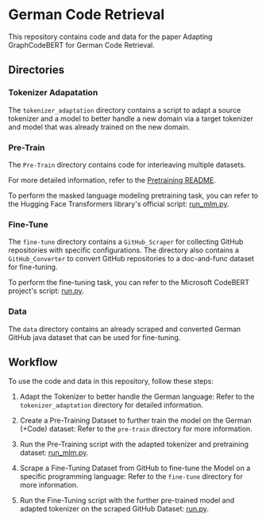 # German Code Retrieval

This repository contains code and data for the paper Adapting GraphCodeBERT for German Code Retrieval.

## Directories

### Tokenizer Adapatation

The `tokenizer_adaptation` directory contains a script to adapt a source tokenizer and a model to better handle a 
new domain via a target tokenizer and model that was already trained on the new domain.

### Pre-Train

The `Pre-Train` directory contains code for interleaving multiple datasets.

For more detailed information, refer to the [Pretraining README](pre-train/README.md).

To perform the masked language modeling pretraining task, you can refer to the Hugging Face Transformers library's 
official script: 
[run_mlm.py](https://github.com/huggingface/transformers/blob/main/examples/pytorch/language-modeling/run_mlm.py).

### Fine-Tune

The `fine-tune` directory contains a `GitHub_Scraper` for collecting GitHub repositories with specific configurations. 
The directory also contains a `GitHub_Converter` to convert GitHub repositories to a doc-and-func dataset for fine-tuning.

To perform the fine-tuning task, you can refer to the Microsoft CodeBERT project's script: [run.py](https://github.com/microsoft/CodeBERT/blob/master/GraphCodeBERT/codesearch/run.py).

### Data
The `data` directory contains an already scraped and converted German GitHub java dataset that can be used for fine-tuning.

## Workflow

To use the code and data in this repository, follow these steps:
   
1. Adapt the Tokenizer to better handle the German language: Refer to the `tokenizer_adaptation` directory for detailed information.

2. Create a Pre-Training Dataset to further train the model on the German (+Code) dataset: Refer to the `pre-train` directory for more information.

3. Run the Pre-Training script with the adapted tokenizer and pretraining dataset: [run_mlm.py](https://github.com/huggingface/transformers/blob/main/examples/pytorch/language-modeling/run_mlm.py).

4. Scrape a Fine-Tuning Dataset from GitHub to fine-tune the Model on a specific programming language: Refer to the `fine-tune` directory for more information.

5. Run the Fine-Tuning script with the further pre-trained model and adapted tokenizer on the scraped GitHub Dataset: [run.py](https://github.com/microsoft/CodeBERT/blob/master/GraphCodeBERT/codesearch/run.py).


